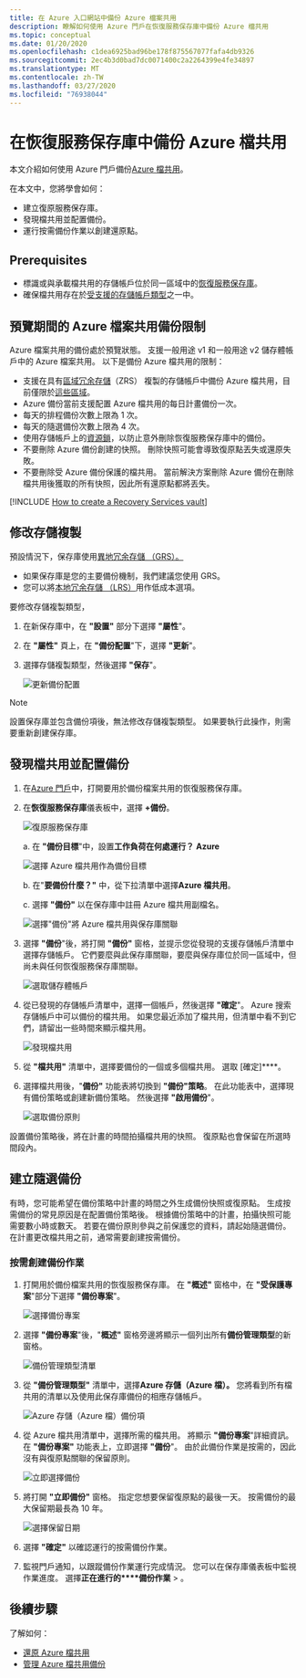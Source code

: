 ```yaml
---
title: 在 Azure 入口網站中備份 Azure 檔案共用
description: 瞭解如何使用 Azure 門戶在恢復服務保存庫中備份 Azure 檔共用
ms.topic: conceptual
ms.date: 01/20/2020
ms.openlocfilehash: c1dea6925bad96be178f875567077fafa4db9326
ms.sourcegitcommit: 2ec4b3d0bad7dc0071400c2a2264399e4fe34897
ms.translationtype: MT
ms.contentlocale: zh-TW
ms.lasthandoff: 03/27/2020
ms.locfileid: "76938044"
---
```

# <a name="back-up-azure-file-shares-in-a-recovery-services-vault"></a>在恢復服務保存庫中備份 Azure 檔共用

本文介紹如何使用 Azure 門戶備份[Azure 檔共用](https://docs.microsoft.com/azure/storage/files/storage-files-introduction)。

在本文中，您將學會如何：

* 建立復原服務保存庫。
* 發現檔共用並配置備份。
* 運行按需備份作業以創建還原點。

## <a name="prerequisites"></a>Prerequisites

* 標識或與承載檔共用的存儲帳戶位於同一區域中的[恢復服務保存庫](#create-a-recovery-services-vault)。
* 確保檔共用存在於[受支援的存儲帳戶類型](#limitations-for-azure-file-share-backup-during-preview)之一中。

## <a name="limitations-for-azure-file-share-backup-during-preview"></a>預覽期間的 Azure 檔案共用備份限制

Azure 檔案共用的備份處於預覽狀態。 支援一般用途 v1 和一般用途 v2 儲存體帳戶中的 Azure 檔案共用。 以下是備份 Azure 檔共用的限制：

* 支援在具有[區域冗余存儲](https://docs.microsoft.com/azure/storage/common/storage-redundancy-zrs)（ZRS） 複製的存儲帳戶中備份 Azure 檔共用，目前僅限於[這些區域](https://docs.microsoft.com/azure/backup/backup-azure-files-faq#in-which-geos-can-i-back-up-azure-file-shares)。
* Azure 備份當前支援配置 Azure 檔共用的每日計畫備份一次。
* 每天的排程備份次數上限為 1 次。
* 每天的隨選備份次數上限為 4 次。
* 使用存儲帳戶上的[資源鎖](https://docs.microsoft.com/cli/azure/resource/lock?view=azure-cli-latest)，以防止意外刪除恢復服務保存庫中的備份。
* 不要刪除 Azure 備份創建的快照。 刪除快照可能會導致復原點丟失或還原失敗。
* 不要刪除受 Azure 備份保護的檔共用。 當前解決方案刪除 Azure 備份在刪除檔共用後獲取的所有快照，因此所有還原點都將丟失。

[!INCLUDE [How to create a Recovery Services vault](../../includes/backup-create-rs-vault.md)]

## <a name="modify-storage-replication"></a>修改存儲複製

預設情況下，保存庫使用[異地冗余存儲 （GRS）。](https://docs.microsoft.com/azure/storage/common/storage-redundancy-grs)

* 如果保存庫是您的主要備份機制，我們建議您使用 GRS。
* 您可以將[本地冗余存儲 （LRS）](https://docs.microsoft.com/azure/storage/common/storage-redundancy-lrs?toc=%2fazure%2fstorage%2fblobs%2ftoc.json)用作低成本選項。

要修改存儲複製類型，

1. 在新保存庫中，在 **"設置"** 部分下選擇 **"屬性**"。

1. 在 **"屬性"** 頁上，在 **"備份配置**"下，選擇 **"更新**"。

1. 選擇存儲複製類型，然後選擇 **"保存**"。

    ![更新備份配置](./media/backup-afs/backup-configuration.png)

> [!NOTE]
> 設置保存庫並包含備份項後，無法修改存儲複製類型。 如果要執行此操作，則需要重新創建保存庫。
>

## <a name="discover-file-shares-and-configure-backup"></a>發現檔共用並配置備份

1. 在[Azure 門戶](https://portal.azure.com/)中，打開要用於備份檔案共用的恢復服務保存庫。

1. 在**恢復服務保存庫**儀表板中，選擇 **+備份**。

   ![復原服務保存庫](./media/backup-afs/recovery-services-vault.png)

    a. 在 **"備份目標**"中，設置**工作負荷在何處運行？** **Azure**

    ![選擇 Azure 檔共用作為備份目標](./media/backup-afs/backup-goal.png)

    b.  在"**要備份什麼？"** 中，從下拉清單中選擇**Azure 檔共用**。

    c.  選擇 **"備份"** 以在保存庫中註冊 Azure 檔共用副檔名。

    ![選擇"備份"將 Azure 檔共用與保存庫關聯](./media/backup-afs/register-extension.png)

1. 選擇 **"備份**"後，將打開 **"備份"** 窗格，並提示您從發現的支援存儲帳戶清單中選擇存儲帳戶。 它們要麼與此保存庫關聯，要麼與保存庫位於同一區域中，但尚未與任何恢復服務保存庫關聯。

   ![選取儲存體帳戶](./media/backup-afs/select-storage-account.png)

1. 從已發現的存儲帳戶清單中，選擇一個帳戶，然後選擇 **"確定**"。 Azure 搜索存儲帳戶中可以備份的檔共用。 如果您最近添加了檔共用，但清單中看不到它們，請留出一些時間來顯示檔共用。

    ![發現檔共用](./media/backup-afs/discovering-file-shares.png)

1. 從 **"檔共用"** 清單中，選擇要備份的一個或多個檔共用。 選取 [確定]****。

1. 選擇檔共用後，"**備份"** 功能表將切換到 **"備份"策略**。 在此功能表中，選擇現有備份策略或創建新備份策略。 然後選擇 **"啟用備份**"。

    ![選取備份原則](./media/backup-afs/select-backup-policy.png)

設置備份策略後，將在計畫的時間拍攝檔共用的快照。 復原點也會保留在所選時間段內。

## <a name="create-an-on-demand-backup"></a>建立隨選備份

有時，您可能希望在備份策略中計畫的時間之外生成備份快照或復原點。 生成按需備份的常見原因是在配置備份策略後。 根據備份策略中的計畫，拍攝快照可能需要數小時或數天。 若要在備份原則參與之前保護您的資料，請起始隨選備份。 在計畫更改檔共用之前，通常需要創建按需備份。

### <a name="create-a-backup-job-on-demand"></a>按需創建備份作業

1. 打開用於備份檔案共用的恢復服務保存庫。 在 **"概述"** 窗格中，在 **"受保護專案**"部分下選擇 **"備份專案**"。

   ![選擇備份專案](./media/backup-afs/backup-items.png)

1. 選擇 **"備份專案**"後，"**概述"** 窗格旁邊將顯示一個列出所有**備份管理類型**的新窗格。

   ![備份管理類型清單](./media/backup-afs/backup-management-types.png)

1. 從 **"備份管理類型"** 清單中，選擇**Azure 存儲（Azure 檔）。** 您將看到所有檔共用的清單以及使用此保存庫備份的相應存儲帳戶。

   ![Azure 存儲（Azure 檔）備份項](./media/backup-afs/azure-files-backup-items.png)

1. 從 Azure 檔共用清單中，選擇所需的檔共用。 將顯示 **"備份專案**"詳細資訊。 在 **"備份專案"** 功能表上，立即選擇 **"備份**"。 由於此備份作業是按需的，因此沒有與復原點關聯的保留原則。

   ![立即選擇備份](./media/backup-afs/backup-now.png)

1. 將打開 **"立即備份"** 窗格。 指定您想要保留復原點的最後一天。 按需備份的最大保留期最長為 10 年。

   ![選擇保留日期](./media/backup-afs/retention-date.png)

1. 選擇 **"確定"** 以確認運行的按需備份作業。

1. 監視門戶通知，以跟蹤備份作業運行完成情況。 您可以在保存庫儀表板中監視作業進度。 選擇**正在進行的****備份作業** > 。

## <a name="next-steps"></a>後續步驟

了解如何：
* [還原 Azure 檔共用](restore-afs.md)
* [管理 Azure 檔共用備份](manage-afs-backup.md)
